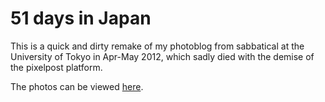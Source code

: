 # 51 days in Japan
This is a quick and dirty remake of my photoblog from sabbatical at the University of Tokyo in Apr-May 2012, which sadly died with the demise of the pixelpost platform.

The photos can be viewed [here](https://dosull.github.io/51-days-in-japan).